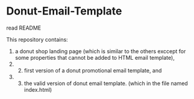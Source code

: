 # Donut-Email-Template
read README

This repository contains: 
1. a donut shop landing page (which is similar to the others exccept for some properties that cannot be added to HTML email template), 
2. 2. first version of a donut promotional email template, and 
3. 3. the valid version of donut email template. (which in the file named index.html)
